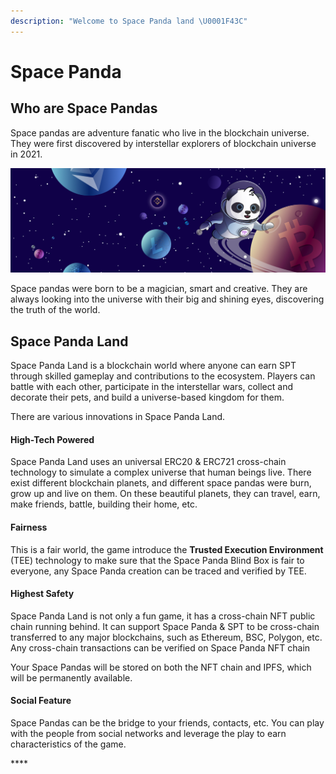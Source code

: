 ```yaml
---
description: "Welcome to Space Panda land \U0001F43C"
---
```


# Space Panda

## Who are Space Pandas

Space pandas are adventure fanatic who live in the blockchain universe.  They were first discovered by interstellar explorers of blockchain universe in 2021.

![](.gitbook/assets/banner.png)

Space pandas were born to be a magician, smart and creative. They are always looking into the universe with their big and shining eyes,  discovering the truth of the world.

## Space Panda Land

Space Panda Land is a blockchain world where anyone can earn SPT through skilled gameplay and contributions to the ecosystem. Players can battle with each other,  participate in the interstellar wars, collect and decorate their pets, and build a universe-based kingdom for them.

There are various innovations in Space Panda Land.

#### High-Tech Powered

Space Panda Land uses an universal ERC20 & ERC721 cross-chain technology to simulate a complex universe that human beings live. There exist different blockchain planets, and different space pandas were burn, grow up and live on them. On these beautiful planets, they can travel, earn, make friends, battle, building their home, etc.

#### Fairness

This is a fair world, the game introduce the **Trusted Execution Environment** \(TEE\) technology to make sure that the Space Panda Blind Box is fair to everyone,  any Space Panda creation can be traced and verified by TEE.

#### Highest Safety

Space Panda Land is not only a fun game, it has a cross-chain NFT public chain running behind. It can support Space Panda & SPT to be cross-chain transferred to any major blockchains, such as Ethereum, BSC, Polygon, etc. Any cross-chain transactions can be verified on Space Panda NFT chain

Your Space Pandas will be stored on both the NFT chain and IPFS, which will be permanently available.

#### Social Feature

Space Pandas can be the bridge to your friends, contacts, etc. You can play with the people from social networks and leverage the play to earn characteristics of the game.



\*\*\*\*

